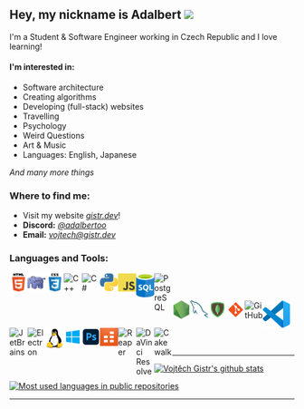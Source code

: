 ## Hey, my nickname is Adalbert <img src="https://media.giphy.com/media/hvRJCLFzcasrR4ia7z/giphy.gif" width="25px">

I'm a Student & Software Engineer working in Czech Republic and I love learning!

#### I'm interested in:
- Software architecture
- Creating algorithms
- Developing (full-stack) websites
- Travelling
- Psychology
- Weird Questions
- Art & Music
- Languages: English, Japanese

_And many more things_

### Where to find me:
- Visit my website <a href="https://gistr.dev/">*gistr.dev*</a>!
- **Discord:** <a href="https://discord.com/users/484448041609199620">*@adalbertoo*</a>
- **Email:** *vojtech@gistr.dev*

### Languages and Tools:

<img align="left" alt="HTML5" width="32px" src="https://raw.githubusercontent.com/github/explore/80688e429a7d4ef2fca1e82350fe8e3517d3494d/topics/html/html.png" />
<img align="left" alt="PHP" width="32px" src="./assets/php.png" />
<img align="left" alt="CSS3" width="32px" src="https://raw.githubusercontent.com/github/explore/80688e429a7d4ef2fca1e82350fe8e3517d3494d/topics/css/css.png" />
<img align="left" alt="C++" width="32px" src="https://raw.githubusercontent.com/isocpp/logos/master/cpp_logo.png" />
<img align="left" alt="C#" width="32px" src="https://github.com/vojtechgistr/vojtechgistr/assets/56306485/6a927a9a-ee85-493c-8763-2bb39962e629" />
<img align="left" alt="Python" width="32px" src="./assets/python.png" />
<img align="left" alt="JavaScript" width="32px" src="https://raw.githubusercontent.com/github/explore/80688e429a7d4ef2fca1e82350fe8e3517d3494d/topics/javascript/javascript.png" />
<img align="left" alt="SQL" width="32px" src="./assets/sql.png" />
<img align="left" alt="PostgreSQL" width="32px" src="https://github.com/vojtechgistr/vojtechgistr/assets/56306485/b4b609e7-552b-493e-ad52-7ece3ef2604c" />

<br /><br />

<img align="left" alt="Node.js" width="32px" src="https://raw.githubusercontent.com/github/explore/80688e429a7d4ef2fca1e82350fe8e3517d3494d/topics/nodejs/nodejs.png" />
<img align="left" alt="MySQL" width="32px" src="./assets/mysql.png" />
<img align="left" alt="MongoDB" width="32px" src="./assets/mongodb (2).png" />
<img align="left" alt="Git" width="32px" src="./assets/git (2).png" />
<img align="left" alt="GitHub" width="32px" src="https://cdn.icon-icons.com/icons2/2351/PNG/512/logo_github_icon_143196.png" />
<img align="left" alt="Visual Studio / Code" width="48px" src="https://raw.githubusercontent.com/github/explore/80688e429a7d4ef2fca1e82350fe8e3517d3494d/topics/visual-studio-code/visual-studio-code.png" />
<img align="left" alt="JetBrains" width="32px" src="https://resources.jetbrains.com/storage/products/company/brand/logos/jb_beam.png" />
<img align="left" alt="Electron" width="32px" src="https://upload.wikimedia.org/wikipedia/commons/9/91/Electron_Software_Framework_Logo.svg" />

<br /><br />

<img align="left" alt="Linux" width="32px" src="./assets/linux.png" />
<img align="left" alt="Windows" width="32px" src="./assets/windows.png" />
<img align="left" alt="Photoshop" width="32px" src="./assets/photoshop.png" />
<img align="left" alt="Cakewalk" width="32px" src="./assets/cakewalk.png" />
<img align="left" alt="Reaper" width="32px" src="https://github.com/vojtechgistr/vojtechgistr/assets/56306485/9599bdf4-10fe-418b-8ff7-9ac4a366fee6" />
<img align="left" alt="DaVinci Resolve" width="32px" src="https://upload.wikimedia.org/wikipedia/commons/thumb/9/90/DaVinci_Resolve_17_logo.svg/240px-DaVinci_Resolve_17_logo.svg.png" />
<img align="left" alt="Cakewalk" width="32px" src="https://user-images.githubusercontent.com/56306485/210176259-90379143-0171-4894-b0a7-43e1f615a99a.png" />

<br /><br />

---

[![Vojtěch Gistr's github stats](https://github-readme-stats.vercel.app/api?username=vojtechgistr&show_icons=true&theme=radical)](https://github.com/vojtechgistr?tab=repositories)
  
[![Most used languages in public repositories](https://github-readme-stats.vercel.app/api/top-langs/?username=vojtechgistr&theme=radical&layout=compact)](https://github.com/vojtechgistr?tab=repositories)
 
---
